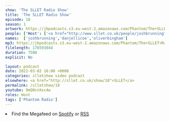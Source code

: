 ```yaml
---
show: 'The SLLET Radio Show'
title: 'The SLLET Radio Show'
episode: 18
season: 1
artwork: https://jbpodcasts.s3.eu-west-2.amazonaws.com/Phantom/The+SLLET+Radio+Show/2021-09-27+-+SLLET+radio+square.png
people: ['Host': ['<a href="http://www.sllet.co.uk/people/joshbrunning">Josh Brunning</a>','<a href="http://www.sllet.co.uk/people/danjellicoe">Dan Jellicoe</a>'],'Guests':'<a href="http://www.sllet.co.uk/people/oliverbingham">Oliver Bingham</a>']
names:  ['joshbrunning','danjellicoe','oliverbingham']
mp3: https://jbpodcasts.s3.eu-west-2.amazonaws.com/Phantom/The+SLLET+Radio+Show/2022-03-02+-+18.mp3
filelength: 176593044
duration: 7508
explicit: No

layout: podcast
date: 2022-03-02 16:00 +0000
categories: slletshow video podcast
elsewhere: <a href="http://sllet.co.uk/show/18">SLLET</a>
permalink: /slletshow/18
youtube: 9mQ0cnXxc4w
roles: Host
tags: ['Phantom Radio']
---
```


<li>Find the Megafeed on <a href="https://open.spotify.com/show/1WGc6YCF3UfAL7E62gHLAS?si=eff5901deb8d498e">Spotify</a> or <a href="https://anchor.fm/s/849e58ac/podcast/rss">RSS</a></li>
